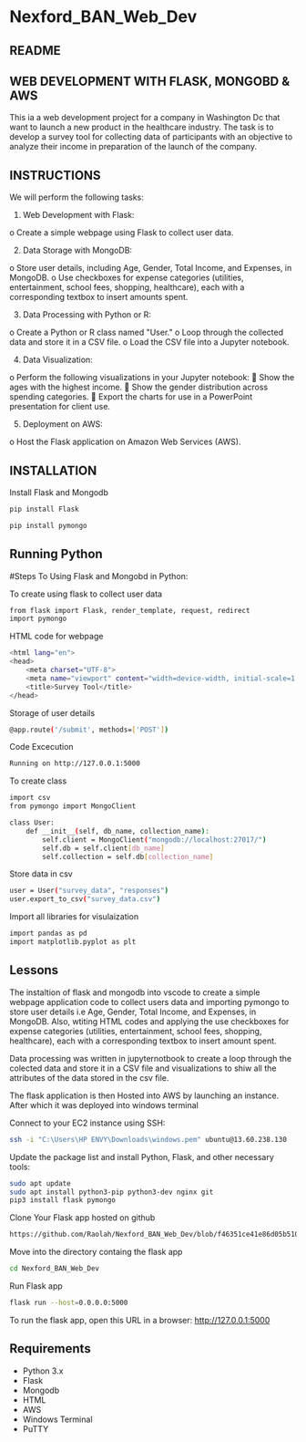 # Nexford_BAN_Web_Dev


## README

## WEB DEVELOPMENT WITH FLASK, MONGOBD & AWS

This ia a web development project for a company in Washington Dc that want to launch a new product in the healthcare industry. The task is to develop a survey tool for collecting data of participants with an objective to analyze their income in preparation of the launch of the company.



## INSTRUCTIONS

We will perform the following tasks:

1.	Web Development with Flask:

o	Create a simple webpage using Flask to collect user data.

2.	Data Storage with MongoDB:

o	Store user details, including Age, Gender, Total Income, and Expenses, in MongoDB.
o	Use checkboxes for expense categories (utilities, entertainment, school fees, shopping, healthcare), each with a corresponding textbox to insert amounts spent.

3.	Data Processing with Python or R:

o	Create a Python or R class named "User."
o	Loop through the collected data and store it in a CSV file.
o	Load the CSV file into a Jupyter notebook.

4.	Data Visualization:

o	Perform the following visualizations in your Jupyter notebook:
	Show the ages with the highest income.
	Show the gender distribution across spending categories.
	Export the charts for use in a PowerPoint presentation for client use.

5.	Deployment on AWS:

o	Host the Flask application on Amazon Web Services (AWS).




## INSTALLATION

Install Flask and Mongodb
```bash
pip install Flask

pip install pymongo
```

## Running Python


#Steps To Using Flask and Mongobd in Python:

To create using flask to collect user data
```bash
from flask import Flask, render_template, request, redirect
import pymongo
```

HTML code for webpage
```bash
<html lang="en">
<head>
    <meta charset="UTF-8">
    <meta name="viewport" content="width=device-width, initial-scale=1.0">
    <title>Survey Tool</title>
</head>
```

Storage of user details
```bash
@app.route('/submit', methods=['POST'])
```

Code Excecution
```bash
Running on http://127.0.0.1:5000
```

To create class
```bash
import csv
from pymongo import MongoClient

class User:
    def __init__(self, db_name, collection_name):
        self.client = MongoClient("mongodb://localhost:27017/")
        self.db = self.client[db_name]
        self.collection = self.db[collection_name]
```

Store data in csv
```bash
user = User("survey_data", "responses")
user.export_to_csv("survey_data.csv")
```

Import all libraries for visulaization
```bash
import pandas as pd
import matplotlib.pyplot as plt
```

## Lessons  

The instaltion of flask and mongodb into vscode to create a simple webpage application code to collect users data and importing pymongo to store user details  i.e Age, Gender, Total Income, and Expenses, in MongoDB. Also, wtiting HTML codes and applying the use checkboxes for expense categories (utilities, entertainment, school fees, shopping, healthcare), each with a corresponding textbox to insert amount spent.

Data processing was written in jupyternotbook to create a loop through the colected data and store it in a CSV file and visualizations to shiw all the attributes of the data stored in the csv file.

The flask application is then Hosted into AWS by launching an instance. After which it was deployed into windows terminal 



Connect to your EC2 instance using SSH:
```bash
ssh -i "C:\Users\HP ENVY\Downloads\windows.pem" ubuntu@13.60.238.130
```

Update the package list and install Python, Flask, and other necessary tools:
```bash
sudo apt update
sudo apt install python3-pip python3-dev nginx git
pip3 install flask pymongo
```

Clone Your Flask app hosted on github
```bash
https://github.com/Raolah/Nexford_BAN_Web_Dev/blob/f46351ce41e86d05b510d4083de1bf6be8b2ae7a/Flask.py
```

Move into the directory containg the flask app
```bash
cd Nexford_BAN_Web_Dev
```

Run Flask app
```bash
flask run --host=0.0.0.0:5000
```

To run the flask app, open this URL in a browser:
http://127.0.0.1:5000
## Requirements

* Python 3.x
* Flask
* Mongodb
* HTML
* AWS
* Windows Terminal
* PuTTY
